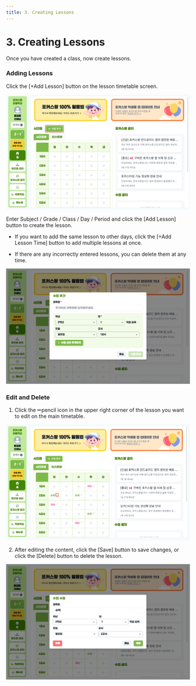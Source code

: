 ```yaml
---
title: 3. Creating Lessons
---
```


# 3. Creating Lessons

Once you have created a class, now create lessons.

### Adding Lessons

Click the [+Add Lesson] button on the lesson timetable screen.

![](/img/kr/elementary/teacher/03-01.jpg)

Enter Subject / Grade / Class / Day / Period and click the [Add Lesson] button to create the lesson.

- If you want to add the same lesson to other days, click the [+Add Lesson Time] button to add multiple lessons at once.

- If there are any incorrectly entered lessons, you can delete them at any time.

![](/img/kr/elementary/teacher/03-02.jpg)

### Edit and Delete

1. Click the ✏pencil icon in the upper right corner of the lesson you want to edit on the main timetable.

![](/img/kr/elementary/teacher/03-03.jpg)

2. After editing the content, click the [Save] button to save changes, or click the [Delete] button to delete the lesson.

![](/img/kr/elementary/teacher/03-04.jpg)
